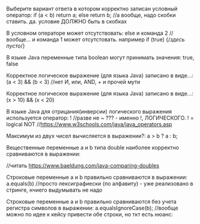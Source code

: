 Выберите вариант ответа в котором корректно записан условный оператор:
if (a < b) return a;
else return b;
//а вообще, надо скобки ставить. да. условие ДОЛЖНО быть в скобках

В условном операторе может отсутствовать:
else и команда 2 
//вообще... и команда 1 может отсутстовать. например if (true) {/*здесь пусто*/}

В языке Java переменные типа boolean могут принимать значения:
true, false

Корректное логическое выражение (для языка Java) записано в виде...:
(a < 3) && (b < 3)
//нет И, или, AND, + и прочей мути

Корректное логическое выражение (для языка Java) записано в виде...:
(x > 10) && (x < 20)

В языке Java для отрицания(инверсии) логического выражения используется оператор:
!
//разве не ~ ??? - именно !, ЛОГИЧЕСКОГО. ! = logical NOT
//https://www.w3schools.com/java/java_operators.asp

Максимум из двух чисел вычисляется в выражении?:
a > b ? a : b;

Вещественные переменные a и b типа double наиболее корректно сравниваются в выражении:

//читать https://www.baeldung.com/java-comparing-doubles

Строковые переменные a и b правильно сравниваются в выражении:
a.equals(b)
//просто лексиграфиески (по алфавиту) - уже реализовано в стринге, нчиего выдумывать не надо

Строковые переменные a и b правильно сравниваются без учета регистра символов в выражении:
a.equalsIgnoreCase(b);
//вообще можно по идее к кейсу привести обе строки, но ткт есть нюанс: